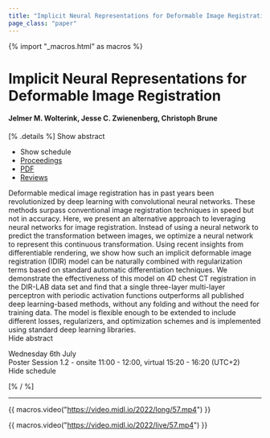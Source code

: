 ```yaml
---
title: "Implicit Neural Representations for Deformable Image Registration"
page_class: "paper"
---
```


{% import "_macros.html" as macros %}

# Implicit Neural Representations for Deformable Image Registration

#### Jelmer M. Wolterink, Jesse C. Zwienenberg, Christoph Brune

[% .details %]
<a class="toggle_visibility" data-selector=".abstract" data-level="3">Show abstract</a>
- <a class="toggle_visibility" data-selector=".schedule" data-level="3">Show schedule</a>
- <a href="">Proceedings</a>
- <a href="https://openreview.net/pdf?id=BP29eKzQBu3">PDF</a>
- <a href="https://openreview.net/forum?id=BP29eKzQBu3">Reviews</a>

<p>
    <span class="abstract">
        Deformable medical image registration has in past years been revolutionized by deep learning with convolutional neural networks. These methods surpass conventional image registration techniques in speed but not in accuracy. Here, we present an alternative approach to leveraging neural networks for image registration. Instead of using a neural network to predict the transformation between images, we optimize a neural network to represent this continuous transformation. Using recent insights from differentiable rendering, we show how such an implicit deformable image registration (IDIR) model can be naturally combined with regularization terms based on standard automatic differentiation techniques. We demonstrate the effectiveness of this model on 4D chest CT registration in the DIR-LAB data set and find that a single three-layer multi-layer perceptron with periodic activation functions outperforms all published deep learning-based methods, without any folding and without the need for training data. The model is flexible enough to be extended to include different losses, regularizers, and optimization schemes and is implemented using standard deep learning libraries.
        <br>
        <span class="actions"><a class="toggle_visibility" data-level="2">Hide abstract</a></span>
    </span>
</p>

<p>
    <span class="schedule">
        Wednesday 6th July<br>Poster Session 1.2 - onsite 11:00 - 12:00, virtual 15:20 - 16:20 (UTC+2)
        <br>
        <span class="actions"><a class="toggle_visibility" data-level="2">Hide schedule</a></span>
    </span>
</p>

[% / %]


---
{{ macros.video("https://video.midl.io/2022/long/57.mp4") }}

{{ macros.video("https://video.midl.io/2022/live/57.mp4") }}